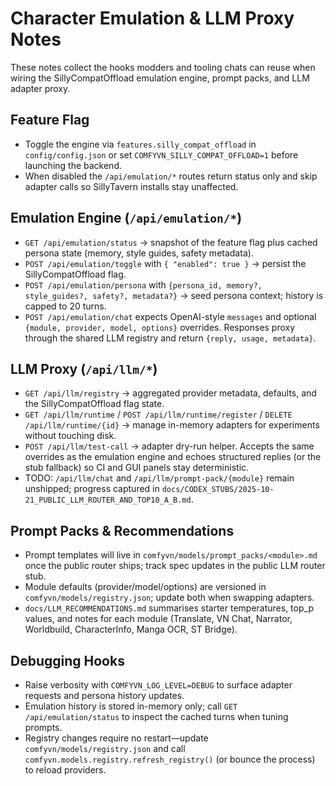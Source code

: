 # Character Emulation & LLM Proxy Notes

These notes collect the hooks modders and tooling chats can reuse when wiring
the SillyCompatOffload emulation engine, prompt packs, and LLM adapter proxy.

## Feature Flag

- Toggle the engine via `features.silly_compat_offload` in `config/config.json`
  or set `COMFYVN_SILLY_COMPAT_OFFLOAD=1` before launching the backend.
- When disabled the `/api/emulation/*` routes return status only and skip
  adapter calls so SillyTavern installs stay unaffected.

## Emulation Engine (`/api/emulation/*`)

- `GET /api/emulation/status` → snapshot of the feature flag plus cached persona
  state (memory, style guides, safety metadata).
- `POST /api/emulation/toggle` with `{ "enabled": true }` → persist the
  SillyCompatOffload flag.
- `POST /api/emulation/persona` with `{persona_id, memory?, style_guides?,
  safety?, metadata?}` → seed persona context; history is capped to 20 turns.
- `POST /api/emulation/chat` expects OpenAI-style `messages` and optional
  `{module, provider, model, options}` overrides. Responses proxy through the
  shared LLM registry and return `{reply, usage, metadata}`.

## LLM Proxy (`/api/llm/*`)

- `GET /api/llm/registry` → aggregated provider metadata, defaults, and the
  SillyCompatOffload flag state.
- `GET /api/llm/runtime` / `POST /api/llm/runtime/register` /
  `DELETE /api/llm/runtime/{id}` → manage in-memory adapters for experiments
  without touching disk.
- `POST /api/llm/test-call` → adapter dry-run helper. Accepts the same
  overrides as the emulation engine and echoes structured replies (or the stub
  fallback) so CI and GUI panels stay deterministic.
- TODO: `/api/llm/chat` and `/api/llm/prompt-pack/{module}` remain unshipped;
  progress captured in `docs/CODEX_STUBS/2025-10-21_PUBLIC_LLM_ROUTER_AND_TOP10_A_B.md`.

## Prompt Packs & Recommendations

- Prompt templates will live in `comfyvn/models/prompt_packs/<module>.md` once the public router ships; track spec updates in the public LLM router stub.
- Module defaults (provider/model/options) are versioned in
  `comfyvn/models/registry.json`; update both when swapping adapters.
- `docs/LLM_RECOMMENDATIONS.md` summarises starter temperatures, top_p values,
  and notes for each module (Translate, VN Chat, Narrator, Worldbuild,
  CharacterInfo, Manga OCR, ST Bridge).

## Debugging Hooks

- Raise verbosity with `COMFYVN_LOG_LEVEL=DEBUG` to surface adapter requests and
  persona history updates.
- Emulation history is stored in-memory only; call `GET /api/emulation/status`
  to inspect the cached turns when tuning prompts.
- Registry changes require no restart—update `comfyvn/models/registry.json` and
  call `comfyvn.models.registry.refresh_registry()` (or bounce the process) to
  reload providers.
